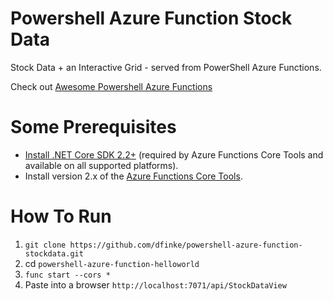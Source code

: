 # Powershell Azure Function Stock Data

Stock Data + an Interactive Grid - served from PowerShell Azure Functions.

Check out [Awesome Powershell Azure Functions](https://github.com/dfinke/awesome-powershell-azure-functions)

# Some Prerequisites

- [Install .NET Core SDK 2.2+](https://dotnet.microsoft.com/download) (required by Azure Functions Core Tools and available on all supported platforms).
- Install version 2.x of the [Azure Functions Core Tools](https://docs.microsoft.com/en-us/azure/azure-functions/functions-run-local#v2).

# How To Run

1. `git clone https://github.com/dfinke/powershell-azure-function-stockdata.git`
1. cd `powershell-azure-function-helloworld`
1. `func start --cors *`
1. Paste into a browser `http://localhost:7071/api/StockDataView`